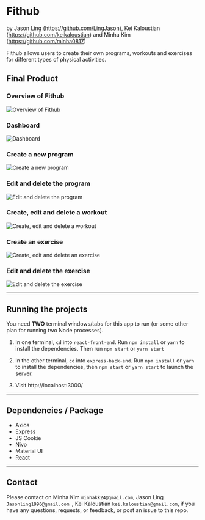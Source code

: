 # Fithub
by Jason Ling (https://github.com/LingJason), Kei Kaloustian (https://github.com/keikaloustian) and Minha Kim (https://github.com/minha0817)

Fithub allows users to create their own programs, workouts and exercises for different types of physical activities. 

## Final Product 

### Overview of Fithub
![Overview of Fithub](https://github.com/minha0817/workout_tracker/blob/master/docs/overview.gif?raw=true)

### Dashboard
![Dashboard](https://github.com/minha0817/workout_tracker/blob/master/docs/dashboard.gif?raw=true)

### Create a new program
![Create a new program](https://github.com/minha0817/workout_tracker/blob/master/docs/creating_program.gif?raw=true)

### Edit and delete the program
![Edit and delete the program](https://github.com/minha0817/workout_tracker/blob/master/docs/edit_delete_program.gif?raw=true)

### Create, edit and delete a workout
![Create, edit and delete a workout](https://github.com/minha0817/workout_tracker/blob/master/docs/crud_workout.gif?raw=true)

### Create an exercise
![Create, edit and delete an exercise](https://github.com/minha0817/workout_tracker/blob/master/docs/create_exercise.gif?raw=true)

### Edit and delete the exercise
![Edit and delete the exercise](https://github.com/minha0817/workout_tracker/blob/master/docs/edit_delete_exercise.gif?raw=true)

<hr>

## Running the projects

You need **TWO** terminal windows/tabs for this app to run (or some other plan for running two Node processes).

1. In one terminal, `cd` into `react-front-end`. Run `npm install` or `yarn` to install the dependencies. Then run `npm start` or `yarn start`

2. In the other terminal, `cd` into `express-back-end`. Run `npm install` or `yarn` to install the dependencies, then `npm start` or `yarn start` to launch the server.

3. Visit http://localhost:3000/

<hr>

## Dependencies / Package
- Axios
- Express
- JS Cookie
- Nivo
- Material UI
- React

<hr>

## Contact

Please contact on Minha Kim `minhakk24@gmail.com`, Jason Ling `Jasonling1996@gmail.com
`, Kei Kaloustian `kei.kaloustian@gmail.com`, if you have any questions, requests, or feedback, or post an issue to this repo.
